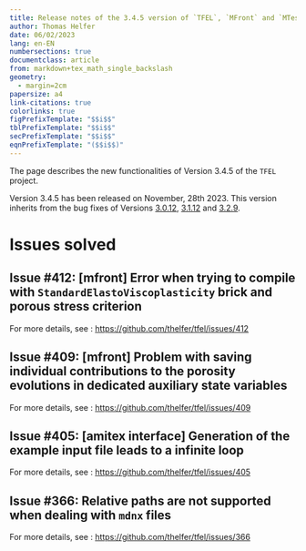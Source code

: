 ```yaml
---
title: Release notes of the 3.4.5 version of `TFEL`, `MFront` and `MTest`
author: Thomas Helfer
date: 06/02/2023
lang: en-EN
numbersections: true
documentclass: article
from: markdown+tex_math_single_backslash
geometry:
  - margin=2cm
papersize: a4
link-citations: true
colorlinks: true
figPrefixTemplate: "$$i$$"
tblPrefixTemplate: "$$i$$"
secPrefixTemplate: "$$i$$"
eqnPrefixTemplate: "($$i$$)"
---
```


The page describes the new functionalities of Version 3.4.5 of the
`TFEL` project.

Version 3.4.5 has been released on November, 28th 2023. This version
inherits from the bug fixes of Versions
[3.0.12](release-notes-3.0.12.html), [3.1.12](release-notes-3.1.12.html)
and [3.2.9](release-notes-3.2.9.html).


# Issues solved

## Issue #412: [mfront] Error when trying to compile with `StandardElastoViscoplasticity` brick and porous stress criterion

For more details, see : <https://github.com/thelfer/tfel/issues/412>

## Issue #409: [mfront] Problem with saving individual contributions to the porosity evolutions in dedicated auxiliary state variables

For more details, see : <https://github.com/thelfer/tfel/issues/409>

## Issue #405: [amitex interface] Generation of the example input file leads to a infinite loop

For more details, see : <https://github.com/thelfer/tfel/issues/405>

## Issue #366: Relative paths are not supported when dealing with `mdnx` files

For more details, see : <https://github.com/thelfer/tfel/issues/366>
